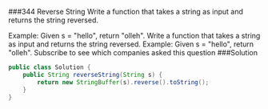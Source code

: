 ###344 Reverse String
Write a function that takes a string as input and returns the string reversed.

Example:
Given s = "hello", return "olleh".
Write a function that takes a string as input and returns the string reversed.
Example:
Given s = "hello", return "olleh".
Subscribe to see which companies asked this question
###Solution
```java
public class Solution {
    public String reverseString(String s) {
        return new StringBuffer(s).reverse().toString();
    }
}